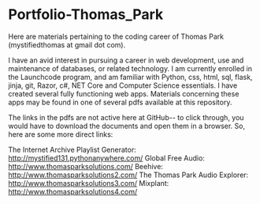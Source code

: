 # Portfolio-Thomas_Park
Here are materials pertaining to the coding career of Thomas Park (mystifiedthomas at gmail dot com).

I have an avid interest in pursuing a career in web development, use and maintenance of databases, or related technology. I am currently enrolled in the Launchcode program, and am familiar with Python, css, html, sql, flask, jinja, git, Razor, c#, NET Core and Computer Science essentials. I have created several fully functioning web apps. Materials concerning these apps may be found in one of several pdfs available at this repository.

The links in the pdfs are not active here at GitHub-- to click through, you would have to download the documents and open them in a browser. So, here are some more direct links:

The Internet Archive Playlist Generator: http://mystified131.pythonanywhere.com/
Global Free Audio: http://www.thomasparksolutions.com/
Beehive: http://www.thomasparksolutions2.com/
The Thomas Park Audio Explorer: http://www.thomasparksolutions3.com/
Mixplant: http://www.thomasparksolutions4.com/

